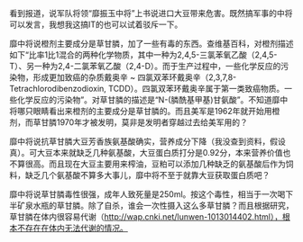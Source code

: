 看到报道，说军队将领“靡振玉中将”上书说进口大豆带来危害。既然搞军事的中将可以发言，我想我这搞IT的也可以试着驳斥一下。

靡中将说橙剂主要成分是草甘膦，加了一些有毒的东西。查维基百科，对橙剂描述如下“比率1比1混合的两种化学物质，其中一种为2,4,5-三氯苯氧乙酸（2,4,5-T）、另一种为2,4-二氯苯氧乙酸（2,4-D）。而于生产过程中，一些化学反应的污染物，形成更加致癌的杂质戴奥辛 ~ 四氯双苯环戴奥辛（2,3,7,8-Tetrachlorodibenzodioxin, TCDD）。四氯双苯环戴奥辛属于第一类致癌物质。一些化学反应的污染物”。对草甘膦的描述是“N-(膦酰基甲基)甘氨酸”。不知道靡中将哪只眼睛看出来橙剂的主要成分是草甘膦的。而且美军是1962年就开始用橙剂，而草甘膦1970年才被发明，莫非是发明者穿越过去给美军用的？

靡中将说抗草甘膦大豆芳香族氨基酸确实，营养成分下降（我没查到资料，假设真）。可大豆本来就缺乏几种氨基酸，大豆蛋白质打分是0.92分，本来营养价值也不算很高。而且现在大豆主要用来榨油，豆粕可以添加几种缺乏的氨基酸后作为饲料，缺乏几个氨基酸不算多大事儿，靡中将不至于就靠大豆获取蛋白质吧？

靡中将说草甘膦毒性很强，成年人致死量是250ml。按这个毒性，相当于一次喝下半矿泉水瓶的草甘膦。除了自杀，谁会一次性摄入这么多草甘膦？而且根据研究，草甘膦在体内很容易代谢（http://wap.cnki.net/lunwen-1013014402.html），根本不存在在体内无法代谢的情况。